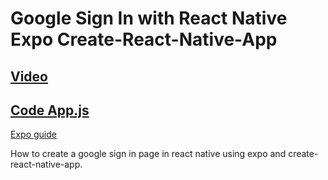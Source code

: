 # Google Sign In with React Native Expo Create-React-Native-App

## [Video](https://youtu.be/ELXvcyiTTHM)

## [Code App.js](https://github.com/lingonsaft/google-sign-in-expo-create-react-native-app/blob/master/App.js)

[Expo guide](https://docs.expo.io/versions/latest/sdk/google.html)

How to create a google sign in page in react native using expo and create-react-native-app.
